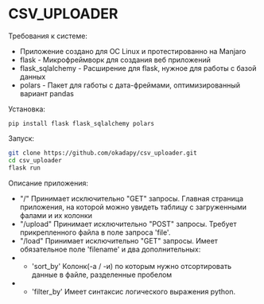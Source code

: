 # CSV_UPLOADER
Требования к системе:
  - Приложение создано для ОС Linux и протестированно на Manjaro
  - flask - Микрофреймворк для создания веб приложений
  - flask_sqlalchemy - Расширение для flask, нужное для работы с базой данных
  - polars  - Пакет для габоты с дата-фреймами, оптимизированный вариант pandas


Установка:
  ```
  pip install flask flask_sqlalchemy polars
  ```
Запуск:
```bash
git clone https://github.com/okadapy/csv_uploader.git
cd csv_uploader
flask run
```

Описание приложения:

- "/" Принимает исключительно "GET" запросы. Главная страница приложения, на которой можно увидеть таблицу с загруженными фалами и их колонки
- "/upload" Принимает исключительно "POST" запросы. Требует прикрепленного файла в поле запроса 'file'.
- "/load" Принимает исключительно "GET" запросы. Имеет обязательное поле 'filename' и два дополнительных:
- - 'sort_by' Колонк(-а / -и) по которым нужно отсортировать данные в файле, разделенные пробелом
- - 'filter_by' Имеет синтаксис логического выражения python. 

 

